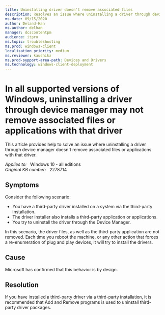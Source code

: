 ```yaml
---
title: Uninstalling driver doesn't remove associated files
description: Resolves an issue where uninstalling a driver through device manager doesn't remove associated files or applications with that driver.
ms.date: 09/15/2020
author: Deland-Han
ms.author: delhan
manager: dcscontentpm
audience: itpro
ms.topic: troubleshooting
ms.prod: windows-client
localization_priority: medium
ms.reviewer: kaushika
ms.prod-support-area-path: Devices and Drivers
ms.technology: windows-client-deployment
---
```

# In all supported versions of Windows, uninstalling a driver through device manager may not remove associated files or applications with that driver

This article provides help to solve an issue where uninstalling a driver through device manager doesn't remove associated files or applications with that driver.

_Applies to:_ &nbsp; Windows 10 - all editions  
_Original KB number:_ &nbsp; 2278714

## Symptoms

Consider the following scenario:

- You have a third-party driver installed on a system via the third-party installation.
- The driver installer also installs a third-party application or applications.
- You try to uninstall the driver through the Device Manager.

In this scenario, the driver files, as well as the third-party application are not removed. Each time you reboot the machine, or any other action that forces a re-enumeration of plug and play devices, it will try to install the drivers.

## Cause

Microsoft has confirmed that this behavior is by design.

## Resolution

If you have installed a third-party driver via a third-party installation, it is recommended that Add and Remove programs is used to uninstall third-party driver packages.
